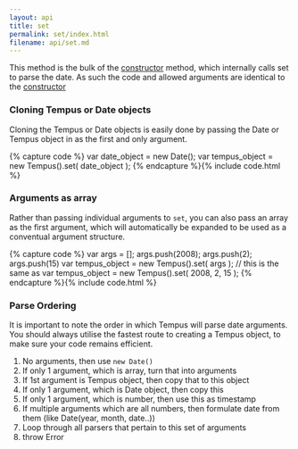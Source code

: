 ```yaml
---
layout: api
title: set
permalink: set/index.html
filename: api/set.md
---
```


This method is the bulk of the [constructor](/api/Tempus)  method, which
internally calls set to parse the date. As such the code and allowed arguments
are identical to the  [constructor](/api/Tempus)

### Cloning Tempus or Date objects ###

Cloning the Tempus or Date objects is easily done by passing the Date  or Tempus
object in as the first and only argument.

{% capture code %}
var date_object = new Date();
var tempus_object = new Tempus().set( date_object );
{% endcapture %}{% include code.html %}

### Arguments as array ###

Rather than passing individual arguments to `set`, you can also pass an array as
the first argument, which will automatically be  expanded to be used as a
conventual argument structure.

{% capture code %}
var args = [];
args.push(2008);
args.push(2);
args.push(15)
var tempus_object = new Tempus().set( args );
// this is the same as
var tempus_object = new Tempus().set( 2008, 2, 15 );
{% endcapture %}{% include code.html %}

### Parse Ordering ###

It is important to note the order in which Tempus will parse date  arguments.
You should always utilise the fastest route to creating a  Tempus object, to
make sure your code remains efficient.

1. No arguments, then use `new Date()`
2. If only 1 argument, which is array, turn that into arguments
3. If 1st argument is Tempus object, then copy that to this object
4. If only 1 argument, which is Date object, then copy this
5. If only 1 argument, which is number, then use this as timestamp
6. If multiple arguments which are all numbers, then formulate date from them 
    (like Date(year, month, date..))
7. Loop through all parsers that pertain to this set of arguments
8. throw Error
